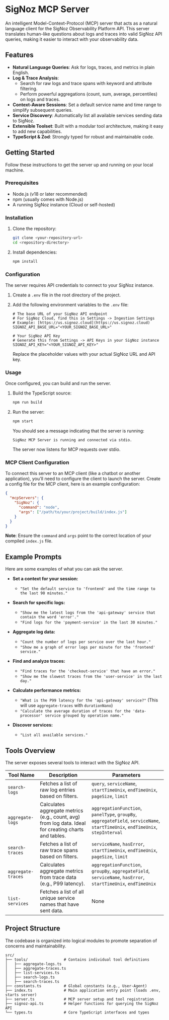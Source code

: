 # SigNoz MCP Server

An intelligent Model-Context-Protocol (MCP) server that acts as a natural language client for the SigNoz Observability Platform API. This server translates human-like questions about logs and traces into valid SigNoz API queries, making it easier to interact with your observability data.

## Features

* **Natural Language Queries**: Ask for logs, traces, and metrics in plain English.
* **Log & Trace Analysis**:
    * Search for raw logs and trace spans with keyword and attribute filtering.
    * Perform powerful aggregations (count, sum, average, percentiles) on logs and traces.
* **Context-Aware Sessions**: Set a default service name and time range to simplify subsequent queries.
* **Service Discovery**: Automatically list all available services sending data to SigNoz.
* **Extensible Toolset**: Built with a modular tool architecture, making it easy to add new capabilities.
* **TypeScript & Zod**: Strongly typed for robust and maintainable code.

## Getting Started

Follow these instructions to get the server up and running on your local machine.

### Prerequisites

* Node.js (v18 or later recommended)
* npm (usually comes with Node.js)
* A running SigNoz instance (Cloud or self-hosted)

### Installation

1.  Clone the repository:
    ```bash
    git clone <your-repository-url>
    cd <repository-directory>
    ```
2.  Install dependencies:
    ```bash
    npm install
    ```

### Configuration

The server requires API credentials to connect to your SigNoz instance.

1.  Create a `.env` file in the root directory of the project.
2.  Add the following environment variables to the `.env` file:

    ```env
    # The base URL of your SigNoz API endpoint
    # For SigNoz Cloud, find this in Settings -> Ingestion Settings
    # Example: [https://us.signoz.cloud](https://us.signoz.cloud)
    SIGNOZ_API_BASE_URL="<YOUR_SIGNOZ_BASE_URL>"

    # Your SigNoz API Key
    # Generate this from Settings -> API Keys in your SigNoz instance
    SIGNOZ_API_KEY="<YOUR_SIGNOZ_API_KEY>"
    ```
    Replace the placeholder values with your actual SigNoz URL and API key.

### Usage

Once configured, you can build and run the server.

1.  Build the TypeScript source:
    ```bash
    npm run build
    ```
2.  Run the server:
    ```bash
    npm start
    ```
    You should see a message indicating that the server is running:
    ```
    SigNoz MCP Server is running and connected via stdio.
    ```
    The server now listens for MCP requests over stdio.

### MCP Client Configuration

To connect this server to an MCP client (like a chatbot or another application), you'll need to configure the client to launch the server. Create a config file for the MCP client, here is an example configuration:

```json
{
  "mcpServers": {
    "SigNoz": {
      "command": "node",
      "args": ["/path/to/your/project/build/index.js"]
    }
  }
}
```
**Note**: Ensure the `command` and `args` point to the correct location of your compiled `index.js` file.

## Example Prompts

Here are some examples of what you can ask the server.

* **Set a context for your session:**
    * `"Set the default service to 'frontend' and the time range to the last 90 minutes."`

* **Search for specific logs:**
    * `"Show me the latest logs from the 'api-gateway' service that contain the word 'error'."`
    * `"Find logs for the 'payment-service' in the last 30 minutes."`

* **Aggregate log data:**
    * `"Count the number of logs per service over the last hour."`
    * `"Show me a graph of error logs per minute for the 'frontend' service."`

* **Find and analyze traces:**
    * `"Find traces for the 'checkout-service' that have an error."`
    * `"Show me the slowest traces from the 'user-service' in the last day."`

* **Calculate performance metrics:**
    * `"What is the P99 latency for the 'api-gateway' service?"` (This will use `aggregate-traces` with `durationNano`)
    * `"Calculate the average duration of traces for the 'data-processor' service grouped by operation name."`

* **Discover services:**
    * `"List all available services."`

## Tools Overview

The server exposes several tools to interact with the SigNoz API.

| Tool Name          | Description                                                                                              | Parameters                                                                             |
| ------------------ | -------------------------------------------------------------------------------------------------------- | -------------------------------------------------------------------------------------- |
| `search-logs`      | Fetches a list of raw log entries based on filters.                                                      | `query`, `serviceName`, `startTimeUnix`, `endTimeUnix`, `pageSize`, `limit`            |
| `aggregate-logs`   | Calculates aggregate metrics (e.g., count, avg) from log data. Ideal for creating charts and tables.     | `aggregationFunction`, `panelType`, `groupBy`, `aggregateField`, `serviceName`, `startTimeUnix`, `endTimeUnix`, `stepInterval` |
| `search-traces`    | Fetches a list of raw trace spans based on filters.                                                      | `serviceName`, `hasError`, `startTimeUnix`, `endTimeUnix`, `pageSize`, `limit`         |
| `aggregate-traces` | Calculates aggregate metrics from trace data (e.g., P99 latency).                                        | `aggregationFunction`, `groupBy`, `aggregateField`, `serviceName`, `hasError`, `startTimeUnix`, `endTimeUnix` |
| `list-services`    | Fetches a list of all unique service names that have sent data.                                          | None                                                                                   |

## Project Structure

The codebase is organized into logical modules to promote separation of concerns and maintainability.

```
src/
├── tools/                # Contains individual tool definitions
│   ├── aggregate-logs.ts
│   ├── aggregate-traces.ts
│   ├── list-services.ts
│   ├── search-logs.ts
│   ├── search-traces.ts
├── constants.ts          # Global constants (e.g., User-Agent)
├── index.ts              # Main application entry point (loads .env, starts server)
├── server.ts             # MCP server setup and tool registration
├── signoz-api.ts         # Helper functions for querying the SigNoz API
└── types.ts              # Core TypeScript interfaces and types
```
